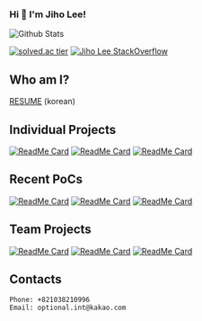 ### Hi 👋 I'm Jiho Lee!

![Github Stats](https://github-readme-stats.vercel.app/api?username=DPS0340&show_icons=true&theme=dracula)

[![solved.ac tier](http://mazassumnida.wtf/api/v2/generate_badge?boj=a891)](https://solved.ac/a891) [![Jiho Lee StackOverflow](https://github-readme-stackoverflow.vercel.app/?userID=11853111&layout=compact&theme=dark)](https://stackoverflow.com/users/11853111/jiho-lee)

## Who am I?
[RESUME](https://github.com/DPS0340/DPS0340/blob/master/resume-jiholee.pdf) (korean)

## Individual Projects
[![ReadMe Card](https://github-readme-stats.vercel.app/api/pin/?username=dps0340&repo=YTStream&theme=dracula)](https://github.com/DPS0340/YTStream) [![ReadMe Card](https://github-readme-stats.vercel.app/api/pin/?username=dps0340&repo=ExpoCrudBoard&theme=dracula)](https://github.com/DPS0340/ExpoCrudBoard) [![ReadMe Card](https://github-readme-stats.vercel.app/api/pin/?username=dps0340&repo=DQNDemo&theme=dracula)](https://github.com/DPS0340/DQNDemo)

## Recent PoCs

[![ReadMe Card](https://github-readme-stats.vercel.app/api/pin/?username=dps0340&repo=acorn-random&theme=dracula)](https://github.com/DPS0340/acorn-random) [![ReadMe Card](https://github-readme-stats.vercel.app/api/pin/?username=dps0340&repo=params-to-querydsl-example&theme=dracula)](https://github.com/DPS0340/params-to-querydsl-example) [![ReadMe Card](https://github-readme-stats.vercel.app/api/pin/?username=dps0340&repo=yagcplus&theme=dracula)](https://github.com/DPS0340/yagcplus)

## Team Projects

[![ReadMe Card](https://github-readme-stats.vercel.app/api/pin/?username=DPS0340&repo=DjangoCRUDBoard&theme=dracula)](https://github.com/DPS0340/DjangoCRUDBoard)
[![ReadMe Card](https://github-readme-stats.vercel.app/api/pin/?username=Lenend-KPU&repo=LBS-Platform&theme=dracula)](https://github.com/Lenend-KPU/LBS-Platform)
[![ReadMe Card](https://github-readme-stats.vercel.app/api/pin/?username=Join2Gather&repo=Join2Gather&theme=dracula)](https://github.com/Join2Gather/Join2Gather)

## Contacts

```
Phone: +821038210996
Email: optional.int@kakao.com
```
